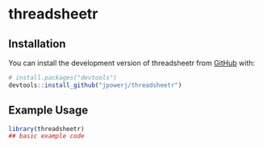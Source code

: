 
<!-- README.md is generated from README.Rmd. Please edit that file -->

# threadsheetr

<!-- badges: start -->
<!-- badges: end -->

## Installation

You can install the development version of threadsheetr from
[GitHub](https://github.com/) with:

``` r
# install.packages("devtools")
devtools::install_github("jpowerj/threadsheetr")
```

## Example Usage

``` r
library(threadsheetr)
## basic example code
```
